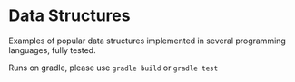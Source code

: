 Data Structures
===============

Examples of popular data structures implemented in several programming languages, fully tested.

Runs on gradle, please use `gradle build` or `gradle test`
